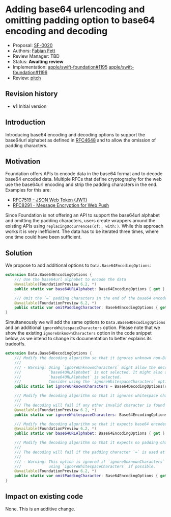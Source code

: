 # Adding base64 urlencoding and omitting padding option to base64 encoding and decoding

* Proposal: [SF-0020](0020-base64-urlencoding-and-omitting-padding.md)
* Authors: [Fabian Fett](https://github.com/fabianfett)
* Review Manager: TBD
* Status: **Awaiting review**
* Implementation: [apple/swift-foundation#1195](https://github.com/swiftlang/swift-foundation/pull/1195) [apple/swift-foundation#1196](https://github.com/swiftlang/swift-foundation/pull/1196)
* Review: [pitch](https://forums.swift.org/t/pitch-adding-base64-urlencoding-and-omitting-padding-options-to-base64-encoding-and-decoding/77659)

## Revision history

* **v1** Initial version

## Introduction

Introducing base64 encoding and decoding options to support the base64url alphabet as defined in [RFC4648] and to allow the omission of padding characters.

## Motivation

Foundation offers APIs to encode data in the base64 format and to decode base64 encoded data. Multiple RFCs that define cryptography for the web use the base64url encoding and strip the padding characters in the end. Examples for this are: 

- [RFC7519 - JSON Web Token (JWT)][RFC7519]
- [RFC8291 - Message Encryption for Web Push][RFC8291]

Since Foundation is not offering an API to support the base64url alphabet and omitting the padding characters, users create wrappers around the existing APIs using `replacingOccurrences(of:, with:)`. While this approach works it is very inefficient. The data has to be iterated three times, where one time could have been sufficient.

## Solution

We propose to add additional options to `Data.Base64EncodingOptions`:

```swift
extension Data.Base64EncodingOptions {
    /// Use the base64url alphabet to encode the data
    @available(FoundationPreview 6.2, *)
    public static var base64URLAlphabet: Base64EncodingOptions { get }

    /// Omit the `=` padding characters in the end of the base64 encoded result
    @available(FoundationPreview 6.2, *)
    public static var omitPaddingCharacter: Base64EncodingOptions { get }
}
```

Simultaneously we will add the same options to `Data.Base64DecodingOptions` and an additional `ignoreWhitespaceCharacters` option. Please note that we show the existing `ignoreUnknownCharacters` option in the code snippet below, as we intend to change its documentation to better explains its tradeoffs.

```swift
extension Data.Base64DecodingOptions {
    /// Modify the decoding algorithm so that it ignores unknown non-Base-64 bytes, including line ending characters.
    /// 
    /// - Warning: Using `ignoreUnknownCharacters` might allow the decoding of base64url data, even when the 
    ///            `base64URLAlphabet` is not selected. It might also allow using the base64 alphabet when the
    ///            `base64URLAlphabet` is selected.
    ///            Consider using the `ignoreWhitespaceCharacters` option if possible.
    public static let ignoreUnknownCharacters = Base64DecodingOptions(rawValue: 1 << 0)

    /// Modify the decoding algorithm so that it ignores whitespace characters (CR LF Tab and Space). 
    ///
    /// The decoding will fail if any other invalid character is found in the encoded data. 
    @available(FoundationPreview 6.2, *)
    public static var ignoreWhitespaceCharacters: Base64EncodingOptions { get }

    /// Modify the decoding algorithm so that it expects base64 encoded data that uses base64url alphabet.
    @available(FoundationPreview 6.2, *)
    public static var base64URLAlphabet: Base64EncodingOptions { get }

    /// Modify the decoding algorithm so that it expects no padding characters at the end of the encoded data.
    ///
    /// The decoding will fail if the padding character `=` is used at the end of the encoded data.
    /// 
    /// - Warning: This option is ignored if `ignoreUnknownCharacters` is used at the same time. Consider 
    ///            using `ignoreWhitespaceCharacters` if possible.
    @available(FoundationPreview 6.2, *)
    public static var omitPaddingCharacter: Base64EncodingOptions { get }
}
```

## Impact on existing code

None. This is an additive change.

[RFC4648]: https://datatracker.ietf.org/doc/html/rfc4648
[RFC7519]: https://datatracker.ietf.org/doc/html/rfc7519
[RFC8291]: https://datatracker.ietf.org/doc/html/rfc8291
